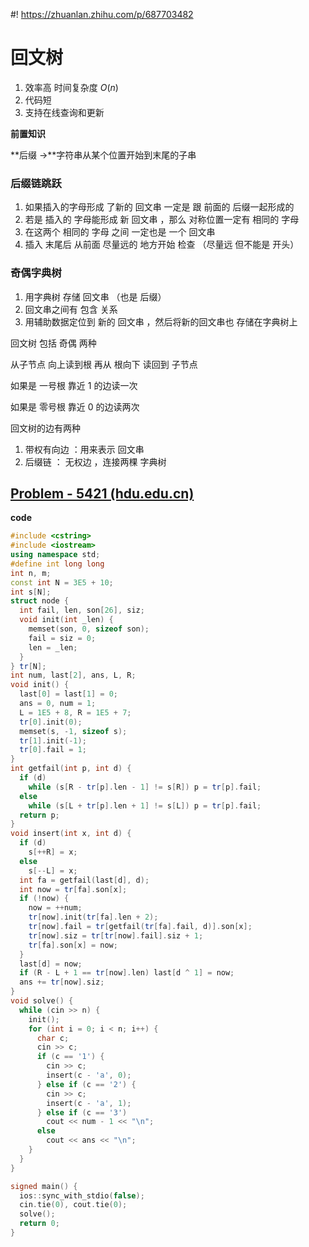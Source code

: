 #! https://zhuanlan.zhihu.com/p/687703482
# 回文树

1. 效率高 时间复杂度 $O(n)$
2. 代码短
3. 支持在线查询和更新

**前置知识**

**后缀 ->**字符串从某个位置开始到末尾的子串

### **后缀链跳跃**

1. 如果插入的字母形成 了新的  回文串 一定是 跟 前面的 后缀一起形成的
2. 若是 插入的 字母能形成  新  回文串 ，那么 对称位置一定有 相同的 字母
3. 在这两个 相同的 字母 之间 一定也是 一个 回文串
4. 插入 末尾后 从前面 尽量远的 地方开始 检查 （尽量远 但不能是 开头）

### 奇偶字典树

1. 用字典树 存储 回文串 （也是 后缀）
2. 回文串之间有 包含 关系
3. 用辅助数据定位到 新的 回文串 ，然后将新的回文串也 存储在字典树上

回文树 包括 奇偶 两种

从子节点 向上读到根  再从 根向下 读回到 子节点

如果是 一号根 靠近 1 的边读一次

如果是 零号根 靠近 0 的边读两次

回文树的边有两种

1. 带权有向边 ：用来表示 回文串
2. 后缀链 ： 无权边 ，连接两棵 字典树

## [Problem - 5421 (hdu.edu.cn)](https://acm.hdu.edu.cn/showproblem.php?pid=5421)

**code**

```C++
#include <cstring>
#include <iostream>
using namespace std;
#define int long long
int n, m;
const int N = 3E5 + 10;
int s[N];
struct node {
  int fail, len, son[26], siz;
  void init(int _len) {
    memset(son, 0, sizeof son);
    fail = siz = 0;
    len = _len;
  }
} tr[N];
int num, last[2], ans, L, R;
void init() {
  last[0] = last[1] = 0;
  ans = 0, num = 1;
  L = 1E5 + 8, R = 1E5 + 7;
  tr[0].init(0);
  memset(s, -1, sizeof s);
  tr[1].init(-1);
  tr[0].fail = 1;
}
int getfail(int p, int d) {
  if (d)
    while (s[R - tr[p].len - 1] != s[R]) p = tr[p].fail;
  else
    while (s[L + tr[p].len + 1] != s[L]) p = tr[p].fail;
  return p;
}
void insert(int x, int d) {
  if (d)
    s[++R] = x;
  else
    s[--L] = x;
  int fa = getfail(last[d], d);
  int now = tr[fa].son[x];
  if (!now) {
    now = ++num;
    tr[now].init(tr[fa].len + 2);
    tr[now].fail = tr[getfail(tr[fa].fail, d)].son[x];
    tr[now].siz = tr[tr[now].fail].siz + 1;
    tr[fa].son[x] = now;
  }
  last[d] = now;
  if (R - L + 1 == tr[now].len) last[d ^ 1] = now;
  ans += tr[now].siz;
}
void solve() {
  while (cin >> n) {
    init();
    for (int i = 0; i < n; i++) {
      char c;
      cin >> c;
      if (c == '1') {
        cin >> c;
        insert(c - 'a', 0);
      } else if (c == '2') {
        cin >> c;
        insert(c - 'a', 1);
      } else if (c == '3')
        cout << num - 1 << "\n";
      else
        cout << ans << "\n";
    }
  }
}

signed main() {
  ios::sync_with_stdio(false);
  cin.tie(0), cout.tie(0);
  solve();
  return 0;
}
```

